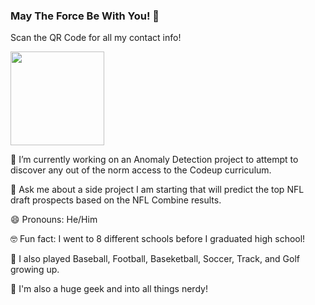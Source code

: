 ### May The Force Be With You! 👋

Scan the QR Code for all my contact info!

<img src="https://user-images.githubusercontent.com/68249244/96934835-8d14f200-1488-11eb-8ba2-3f7dcc9a3c2c.png" width="150">

🔭  I’m currently working on an Anomaly Detection project to attempt to discover any out of the norm access to the Codeup curriculum.

💬  Ask me about a side project I am starting that will predict the top NFL draft prospects based on the NFL Combine results.

😄  Pronouns: He/Him

:nerd_face:  Fun fact: I went to 8 different schools before I graduated high school! 

:100:  I also played Baseball, Football, Baseketball, Soccer, Track, and Golf growing up.

:space_invader: I'm also a huge geek and into all things nerdy!

<!--
**AAranda10/aaranda10** is a ✨ _special_ ✨ repository because its `README.md` (this file) appears on your GitHub profile.

Here are some ideas to get you started:

- 🔭 I’m currently working on ...
- 🌱 I’m currently learning ...
- 👯 I’m looking to collaborate on ...
- 🤔 I’m looking for help with ...
- 💬 Ask me about ...
- 📫 How to reach me: ...
- 😄 Pronouns: ...
- ⚡ Fun fact: ...
-->
